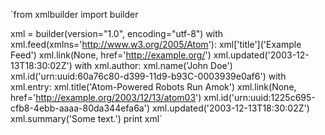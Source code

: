 `from xmlbuilder import builder

xml = builder(version="1.0", encoding="utf-8")
with xml.feed(xmlns='http://www.w3.org/2005/Atom'):
  xml['title']('Example Feed')
  xml.link(None, href='http://example.org/')
  xml.updated('2003-12-13T18:30:02Z')
  with xml.author:
    xml.name('John Doe')
  xml.id('urn:uuid:60a76c80-d399-11d9-b93C-0003939e0af6')
  with xml.entry:
    xml.title('Atom-Powered Robots Run Amok')
    xml.link(None, href='http://example.org/2003/12/13/atom03')
    xml.id('urn:uuid:1225c695-cfb8-4ebb-aaaa-80da344efa6a')
    xml.updated('2003-12-13T18:30:02Z')
    xml.summary('Some text.')
print xml`